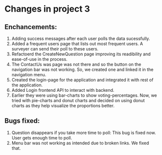 # Changes in project 3
## Enchancements:
 1) Adding success messages after each user polls the data sucessfully.
 2) Added a frequent users page that lists out most frequent users. A surveyer can send their poll to these users.
 3) Refactoerd the CreateNewQuestion page improving its readibility and ease-of-use in the process.
 4) The ContactUs was page was not there and so the button on the navigation bar was not working. So, we created one and linked it in the navigation menu.
 5) Created the login-page for the application and integrated it with rest of the application.
 6) Added Login frontend API to interact with backend. 
 7) Earlier they were using bar-charts to show voting-percentages. Now, we tried with pie-charts and donut charts and decided on using donut charts as they help visualize the proportions better.
## Bugs fixed:
 1) Question disappears if you take more time to poll: This bug is fixed now. User gets enough time to poll.
 2) Menu bar was not working as intended due to broken links. We fixed that.
